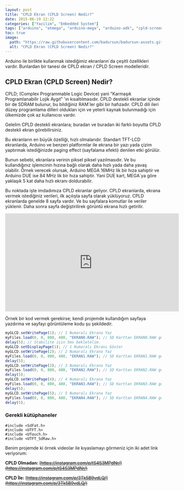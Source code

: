 ```yaml
---
layout: post
title: "CPLD Ekran (CPLD Screen) Nedir?"
date: 2015-06-19 12:22
categories: ["Yazilim", "Embedded System"]
tags: ["arduino", "atmega", "arduino-mega", "arduino-adk", "cpld-screen", "cpld", "tft", "lcd"]
toc: true
image:
  path: "https://raw.githubusercontent.com/badursun/badursun-assets.github.io/refs/heads/main/img/cpld-screen-66eea984c3144.webp"
  alt: "CPLD Ekran (CPLD Screen) Nedir?"
---
```


Arduino ile birlikte kullanmak istediğimiz ekranların´da çeşitli özellikleri vardır. Bunlardan bir tanesi de CPLD ekran / CPLD Screen modelleridir.

## CPLD Ekran (CPLD Screen) Nedir?
CPLD; (Complex Programmable Logic Device) yani "Karmaşık Programlanabilir Lojik Aygıt" 'ın kısaltılmasıdır. CPLD destekli ekranlar içinde bir de SDRAM bulunur, bu bildiğiniz RAM´ler gibi bir hafızadır. CPLD dili ileri düzey programlama dilleri oldukları için ve yeterli kaynak bulunmadığı için ülkemizde çok az kullanıcısı vardır.

Gelelim CPLD destekli ekranlara; buradan ve buradan iki farklı boyutta CPLD destekli ekran görebilirsiniz.

Bu ekranların en büyük özelliği, hızlı olmalarıdır. Standart TFT-LCD ekranlarda, Arduino ve benzeri platformlar ile ekrana bir yazı yada çizim yaptırmak istediğinizde paging effect (sayfalama efekti) denilen etki görülür. 

Bunun sebebi, ekranlara verinin piksel piksel yazılmasıdır. Ve bu kullandığınız işlemcinin hızına bağlı olarak daha hızlı yada daha yavaş olabilir. Örnek verecek olursak, Arduino MEGA 16MHz lik bir hıza sahiptir ve Arduino DUE ise 84 MHz lik bir hıza sahiptir. Yani DUE kart, MEGA´ya göre yaklaşık 5 kat daha hızlı ekranı doldurabilir.

Bu noktada işte imdadımıza CPLD ekranlar geliyor. CPLD ekranlarda, ekrana vermek istediğiniz verileri, ilk açılışta sayfa olarak yüklüyoruz. CPLD ekranlarda genelde 8 sayfa vardır. Ve bu sayfalara komutlar ile veriler yüklenir. Daha sonra sayfa değiştirilirek görüntü ekrana hızlı getirilir.

<p style="text-align: center;"><iframe src="https://www.youtube.com/embed/B8Vax30hkoo?rel=0&amp;showinfo=0" width="560" height="315" frameborder="0" allowfullscreen="allowfullscreen"></iframe></p>


Örnek bir kod vermek gerekirse; kendi projemde kullandığım sayfaya yazdırma ve sayfayı görüntüleme kodu şu şekildedir.

```javascript
myGLCD.setWritePage(1); // 1 Numaralı Ekrana Yaz
myFiles.load(0, 0, 800, 480, "EKRAN0.RAW"); // SD Karttan EKRAN0.RAW görselini yükle
delay(5); // Stabilite için 5ms bekletelim.
myGLCD.setDisplayPage(1); // 1 Numaralı Ekranı Göster
myGLCD.setWritePage(2); // 2 Numaralı Ekrana Yaz
myFiles.load(0, 0, 800, 480, "EKRAN1.RAW"); // SD Karttan EKRAN1.RAW görselini yükle
delay(5);
myGLCD.setWritePage(3); // 3 Numaralı Ekrana Yaz
myFiles.load(0, 0, 800, 480, "EKRAN2.RAW"); // SD Karttan EKRAN2.RAW görselini yükle
delay(5);
myGLCD.setWritePage(4); // 4 Numaralı Ekrana Yaz
myFiles.load(0, 0, 800, 480, "EKRAN3.RAW"); // SD Karttan EKRAN3.RAW görselini yükle
delay(5);
myGLCD.setWritePage(5); // 5 Numaralı Ekrana Yaz
myFiles.load(0, 0, 800, 480, "EKRAN4.RAW"); // SD Karttan EKRAN4.RAW görselini yükle
delay(5);
```

### Gerekli kütüphaneler
```
#include <SdFat.h>
#include <UTFT.h>
#include <UTouch.h>
#include <UTFT_SdRaw.h>
```

Benim projemde ki örnek videolar ile kıyaslamayı görmeniz için iki adet link veriyorum:

<strong>CPLD Olmadan:</strong> ~~[https://instagram.com/p/tS4S3MPdNr/](https://instagram.com/p/tS4S3MPdNr/)~~

<strong>CPLD İle:</strong> ~~[https://instagram.com/p/3Tk5B9vdLQ/](https://instagram.com/p/3Tk5B9vdLQ/)~~